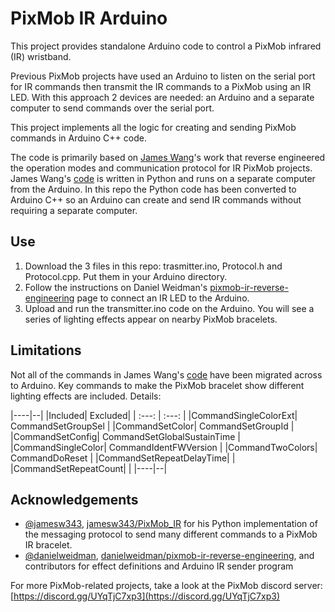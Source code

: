 # PixMob IR Arduino

This project provides standalone Arduino code to control a PixMob infrared (IR) wristband.

Previous PixMob projects have used an Arduino to listen on the serial port for IR commands then transmit the IR commands to a PixMob using an IR LED. With this approach 2 devices are needed: an Arduino and a separate computer to send commands over the serial port.

This project implements all the logic for creating and sending PixMob commands in Arduino C++ code.

The code is primarily based on [James Wang](https://github.com/jamesw343)'s work that reverse engineered the operation modes and communication protocol for IR PixMob projects. James Wang's [code](https://github.com/jamesw343/PixMob_IR) is written in Python and runs on a separate computer from the Arduino. In this repo the Python code has been converted to Arduino C++ so an Arduino can create and send IR commands without requiring a separate computer.

## Use
1. Download the 3 files in this repo: trasmitter.ino, Protocol.h and Protocol.cpp. Put them in your Arduino directory.
2. Follow the instructions on Daniel Weidman's [pixmob-ir-reverse-engineering](https://github.com/danielweidman/pixmob-ir-reverse-engineering/) page to connect an IR LED to the Arduino.
3. Upload and run the transmitter.ino code on the Arduino. You will see a series of lighting effects appear on nearby PixMob bracelets.

## Limitations
Not all of the commands in James Wang's [code](https://github.com/jamesw343/PixMob_IR) have been migrated across to Arduino. Key commands to make the PixMob bracelet show different lighting effects are included. Details:

|----|--|
|Included|					Excluded|
| :---: |					:---: | 
|CommandSingleColorExt|		CommandSetGroupSel			|
|CommandSetColor|			CommandSetGroupId			|
|CommandSetConfig|			CommandSetGlobalSustainTime |
|CommandSingleColor|		CommandIdentFWVersion 		|
|CommandTwoColors| 			CommandDoReset 				|
|CommandSetRepeatDelayTime|								|
|CommandSetRepeatCount|									|
|----|--|


## Acknowledgements

* [@jamesw343](https://github.com/jamesw343), [jamesw343/PixMob_IR](https://github.com/jamesw343/PixMob_IR) for his Python implementation of the messaging protocol to send many different commands to a PixMob IR bracelet.
* [@danielweidman](https://github.com/danielweidman), [danielweidman/pixmob-ir-reverse-engineering](https://github.com/danielweidman/pixmob-ir-reverse-engineering/), and contributors for effect definitions and Arduino IR sender program

For more PixMob-related projects, take a look at the PixMob discord server: [https://discord.gg/UYqTjC7xp3](https://discord.gg/UYqTjC7xp3)

